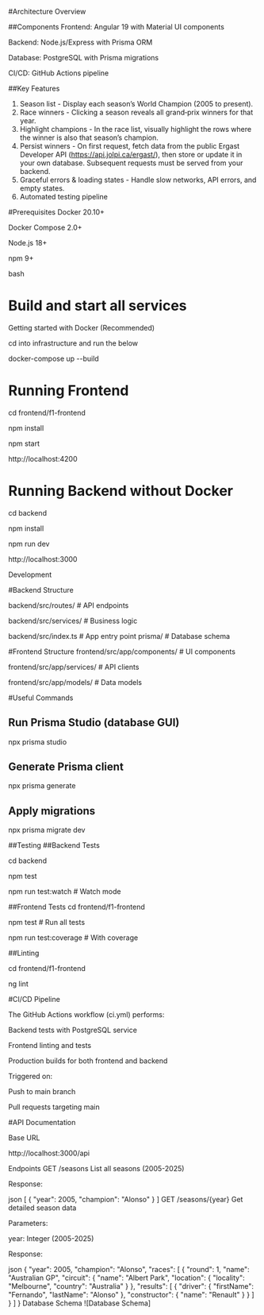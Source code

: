 #Architecture Overview

##Components
Frontend: Angular 19 with Material UI components

Backend: Node.js/Express with Prisma ORM

Database: PostgreSQL with Prisma migrations

CI/CD: GitHub Actions pipeline

##Key Features
1. Season list - Display each season’s World Champion (2005 to present).
2. Race winners - Clicking a season reveals all grand‑prix winners for that year.
3. Highlight champions - In the race list, visually highlight the rows where the winner
   is also that season’s champion.
4. Persist winners - On first request, fetch data from the public Ergast Developer API
   (https://api.jolpi.ca/ergast/), then store or update it in your own database.
   Subsequent requests must be served from your backend.
5. Graceful errors & loading states - Handle slow networks, API errors, and empty
   states.
6. Automated testing pipeline

#Prerequisites
Docker 20.10+

Docker Compose 2.0+

Node.js 18+

npm 9+


bash
# Build and start all services
Getting started with Docker (Recommended)

cd into infrastructure and run the below

docker-compose up --build

# Running Frontend 
cd frontend/f1-frontend

npm install

npm start

http://localhost:4200

# Running Backend without Docker

cd backend

npm install

npm run dev

http://localhost:3000



Development

#Backend Structure

backend/src/routes/       # API endpoints

backend/src/services/     # Business logic

backend/src/index.ts      # App entry point
prisma/           # Database schema

#Frontend Structure
frontend/src/app/components/   # UI components

frontend/src/app/services/     # API clients

frontend/src/app/models/       # Data models


#Useful Commands
## Run Prisma Studio (database GUI)
npx prisma studio

## Generate Prisma client
npx prisma generate

## Apply migrations
npx prisma migrate dev

##Testing
##Backend Tests

cd backend

npm test 

npm run test:watch  # Watch mode

##Frontend Tests
cd frontend/f1-frontend

npm test        # Run all tests

npm run test:coverage  # With coverage

##Linting

cd frontend/f1-frontend

ng lint

#CI/CD Pipeline

The GitHub Actions workflow (ci.yml) performs:

Backend tests with PostgreSQL service

Frontend linting and tests

Production builds for both frontend and backend

Triggered on:

Push to main branch

Pull requests targeting main

#API Documentation

Base URL

http://localhost:3000/api

Endpoints
GET /seasons
List all seasons (2005-2025)

Response:

json
[
{
"year": 2005,
"champion": "Alonso"
}
]
GET /seasons/{year}
Get detailed season data

Parameters:

year: Integer (2005-2025)

Response:

json
{
"year": 2005,
"champion": "Alonso",
"races": [
{
"round": 1,
"name": "Australian GP",
"circuit": {
"name": "Albert Park",
"location": {
"locality": "Melbourne",
"country": "Australia"
}
},
"results": [
{
"driver": {
"firstName": "Fernando",
"lastName": "Alonso"
},
"constructor": {
"name": "Renault"
}
}
]
}
]
}
Database Schema
![Database Schema]